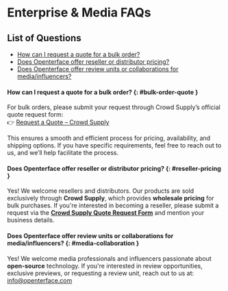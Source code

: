 # Enterprise & Media FAQs

## **List of Questions**  
- [How can I request a quote for a bulk order?](#bulk-order-quote)  
- [Does Openterface offer reseller or distributor pricing?](#reseller-pricing)
- [Does Openterface offer review units or collaborations for media/influencers?](#media-collaboration)  

#### **How can I request a quote for a bulk order?** {: #bulk-order-quote }  
For bulk orders, please submit your request through Crowd Supply’s official quote request form:  
👉 [Request a Quote – Crowd Supply](https://www.crowdsupply.com/contact/need-quote)  

This ensures a smooth and efficient process for pricing, availability, and shipping options. If you have specific requirements, feel free to reach out to us, and we’ll help facilitate the process.  

#### **Does Openterface offer reseller or distributor pricing?** {: #reseller-pricing }  
Yes! We welcome resellers and distributors. Our products are sold exclusively through **Crowd Supply**, which provides **wholesale pricing** for bulk purchases. If you're interested in becoming a reseller, please submit a request via the **[Crowd Supply Quote Request Form](https://www.crowdsupply.com/contact/need-quote)** and mention your business details.

#### **Does Openterface offer review units or collaborations for media/influencers?** {: #media-collaboration }  
Yes! We welcome media professionals and influencers passionate about **open-source** technology. If you're interested in review opportunities, exclusive previews, or requesting a review unit, reach out to us at: [info@openterface.com](mailto:info@openterface.com)